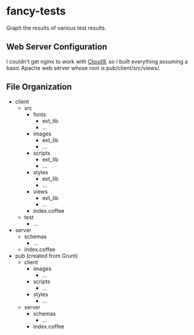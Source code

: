 fancy-tests
===========

Graph the results of various test results.

Web Server Configuration
------------------------
I couldn't get nginx to work with [Cloud9](https://c9.io/), so I built everything assuming a basic Apache web server whose root is pub/client/src/views/.

File Organization
-----------------
- client
  - src
    - fonts
      - ext_lib
      - ...
    - images
      - ext_lib
      - ...
    - scripts
      - ext_lib
      - ...
    - styles
      - ext_lib
      - ...
    - views
      - ext_lib
      - ...
    - index.coffee
  - test
    - ...
- server
  - schemas
    - ...
  - index.coffee
- pub (created from Grunt)
  - client
    - images
      - ...
    - scripts
      - ...
    - styles
      - ...
  - server
    - schemas
      - ...
    - index.coffee